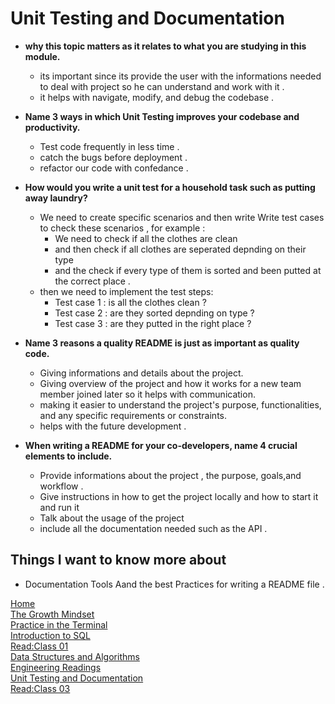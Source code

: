 # Unit Testing and Documentation
- **why this topic matters as it relates to what you are studying in this module.**
   - its important since its provide the user with the informations needed to deal with project so he can understand and work with it .
   - it helps with navigate, modify, and debug the codebase .
- **Name 3 ways in which Unit Testing improves your codebase and productivity.**    
     -  Test code frequently in less time .
     - catch the bugs before deployment .
     - refactor our code with confedance .              


- **How would you write a unit test for a household task such as putting away laundry?**    
   - We need to create specific scenarios and then write Write test cases to check these scenarios , for example :
        - We need to check if all the clothes are clean 
        - and then check if all clothes are seperated depnding on their type 
        - and the check if every type of them is sorted and been putted at the correct place .
  - then we need to implement the test steps:
     - Test case 1 : is all the clothes clean ?
     - Test case 2 : are they sorted depnding on type ?
     - Test case 3 : are they putted in the right place ?

- **Name 3 reasons a quality README is just as important as quality code.**
   - Giving informations and details about the project.
   - Giving overview of the project and how it works for a new team member joined later so it helps with communication.
   - making it easier to understand the project's purpose, functionalities, and any specific requirements or constraints.
   - helps with the future development .

- **When writing a README for your co-developers, name 4 crucial elements to include.**
  -  Provide informations about the project , the purpose, goals,and workflow .
  - Give instructions in how to get the project locally and how to start it and run it 
  - Talk about the usage of the project 
  - include all the documentation needed such as the API .

## Things I want to know more about
  - Documentation Tools Aand the best Practices for writing a README file .





[Home](./README.md)       
[The Growth Mindset](./README2.md)    
[ Practice in the Terminal](./Terminal.md)   
[Introduction to SQL](./sql.md)   
[Read:Class 01](./Class01.md)    
[Data Structures and Algorithms](./Data.md)          
 [Engineering Readings](./EngineeringReadings.md)    
[Unit Testing and Documentation](./UnitTesting.md)                 
[Read:Class 03](./class03.md) 